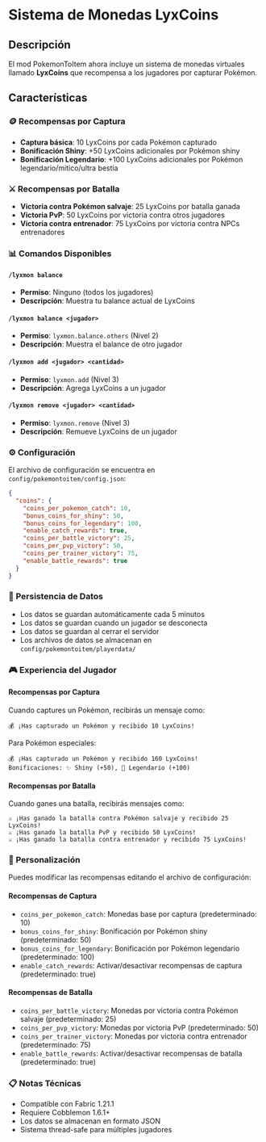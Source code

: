 # Sistema de Monedas LyxCoins

## Descripción
El mod PokemonToItem ahora incluye un sistema de monedas virtuales llamado **LyxCoins** que recompensa a los jugadores por capturar Pokémon.

## Características

### 🪙 Recompensas por Captura
- **Captura básica**: 10 LyxCoins por cada Pokémon capturado
- **Bonificación Shiny**: +50 LyxCoins adicionales por Pokémon shiny
- **Bonificación Legendario**: +100 LyxCoins adicionales por Pokémon legendario/mítico/ultra bestia

### ⚔️ Recompensas por Batalla
- **Victoria contra Pokémon salvaje**: 25 LyxCoins por batalla ganada
- **Victoria PvP**: 50 LyxCoins por victoria contra otros jugadores
- **Victoria contra entrenador**: 75 LyxCoins por victoria contra NPCs entrenadores

### 📊 Comandos Disponibles

#### `/lyxmon balance`
- **Permiso**: Ninguno (todos los jugadores)
- **Descripción**: Muestra tu balance actual de LyxCoins

#### `/lyxmon balance <jugador>`
- **Permiso**: `lyxmon.balance.others` (Nivel 2)
- **Descripción**: Muestra el balance de otro jugador

#### `/lyxmon add <jugador> <cantidad>`
- **Permiso**: `lyxmon.add` (Nivel 3)
- **Descripción**: Agrega LyxCoins a un jugador

#### `/lyxmon remove <jugador> <cantidad>`
- **Permiso**: `lyxmon.remove` (Nivel 3)
- **Descripción**: Remueve LyxCoins de un jugador

### ⚙️ Configuración

El archivo de configuración se encuentra en `config/pokemontoitem/config.json`:

```json
{
  "coins": {
    "coins_per_pokemon_catch": 10,
    "bonus_coins_for_shiny": 50,
    "bonus_coins_for_legendary": 100,
    "enable_catch_rewards": true,
    "coins_per_battle_victory": 25,
    "coins_per_pvp_victory": 50,
    "coins_per_trainer_victory": 75,
    "enable_battle_rewards": true
  }
}
```

### 💾 Persistencia de Datos
- Los datos se guardan automáticamente cada 5 minutos
- Los datos se guardan cuando un jugador se desconecta
- Los datos se guardan al cerrar el servidor
- Los archivos de datos se almacenan en `config/pokemontoitem/playerdata/`

### 🎮 Experiencia del Jugador

#### Recompensas por Captura
Cuando captures un Pokémon, recibirás un mensaje como:
```
💰 ¡Has capturado un Pokémon y recibido 10 LyxCoins!
```

Para Pokémon especiales:
```
💰 ¡Has capturado un Pokémon y recibido 160 LyxCoins!
Bonificaciones: ✨ Shiny (+50), 🌟 Legendario (+100)
```

#### Recompensas por Batalla
Cuando ganes una batalla, recibirás mensajes como:
```
⚔️ ¡Has ganado la batalla contra Pokémon salvaje y recibido 25 LyxCoins!
⚔️ ¡Has ganado la batalla PvP y recibido 50 LyxCoins!
⚔️ ¡Has ganado la batalla contra entrenador y recibido 75 LyxCoins!
```

### 🔧 Personalización
Puedes modificar las recompensas editando el archivo de configuración:

#### Recompensas de Captura
- `coins_per_pokemon_catch`: Monedas base por captura (predeterminado: 10)
- `bonus_coins_for_shiny`: Bonificación por Pokémon shiny (predeterminado: 50)
- `bonus_coins_for_legendary`: Bonificación por Pokémon legendario (predeterminado: 100)
- `enable_catch_rewards`: Activar/desactivar recompensas de captura (predeterminado: true)

#### Recompensas de Batalla
- `coins_per_battle_victory`: Monedas por victoria contra Pokémon salvaje (predeterminado: 25)
- `coins_per_pvp_victory`: Monedas por victoria PvP (predeterminado: 50)
- `coins_per_trainer_victory`: Monedas por victoria contra entrenador (predeterminado: 75)
- `enable_battle_rewards`: Activar/desactivar recompensas de batalla (predeterminado: true)

### 📋 Notas Técnicas
- Compatible con Fabric 1.21.1
- Requiere Cobblemon 1.6.1+
- Los datos se almacenan en formato JSON
- Sistema thread-safe para múltiples jugadores 